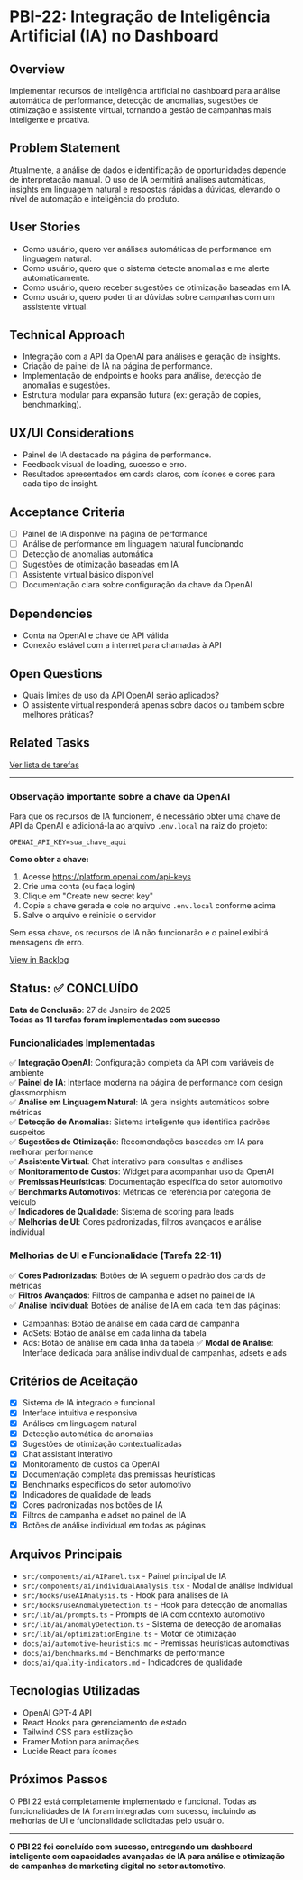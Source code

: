 # PBI-22: Integração de Inteligência Artificial (IA) no Dashboard

## Overview
Implementar recursos de inteligência artificial no dashboard para análise automática de performance, detecção de anomalias, sugestões de otimização e assistente virtual, tornando a gestão de campanhas mais inteligente e proativa.

## Problem Statement
Atualmente, a análise de dados e identificação de oportunidades depende de interpretação manual. O uso de IA permitirá análises automáticas, insights em linguagem natural e respostas rápidas a dúvidas, elevando o nível de automação e inteligência do produto.

## User Stories
- Como usuário, quero ver análises automáticas de performance em linguagem natural.
- Como usuário, quero que o sistema detecte anomalias e me alerte automaticamente.
- Como usuário, quero receber sugestões de otimização baseadas em IA.
- Como usuário, quero poder tirar dúvidas sobre campanhas com um assistente virtual.

## Technical Approach
- Integração com a API da OpenAI para análises e geração de insights.
- Criação de painel de IA na página de performance.
- Implementação de endpoints e hooks para análise, detecção de anomalias e sugestões.
- Estrutura modular para expansão futura (ex: geração de copies, benchmarking).

## UX/UI Considerations
- Painel de IA destacado na página de performance.
- Feedback visual de loading, sucesso e erro.
- Resultados apresentados em cards claros, com ícones e cores para cada tipo de insight.

## Acceptance Criteria
- [ ] Painel de IA disponível na página de performance
- [ ] Análise de performance em linguagem natural funcionando
- [ ] Detecção de anomalias automática
- [ ] Sugestões de otimização baseadas em IA
- [ ] Assistente virtual básico disponível
- [ ] Documentação clara sobre configuração da chave da OpenAI

## Dependencies
- Conta na OpenAI e chave de API válida
- Conexão estável com a internet para chamadas à API

## Open Questions
- Quais limites de uso da API OpenAI serão aplicados?
- O assistente virtual responderá apenas sobre dados ou também sobre melhores práticas?

## Related Tasks
[Ver lista de tarefas](./tasks.md)

---

### Observação importante sobre a chave da OpenAI

Para que os recursos de IA funcionem, é necessário obter uma chave de API da OpenAI e adicioná-la ao arquivo `.env.local` na raiz do projeto:

```
OPENAI_API_KEY=sua_chave_aqui
```

**Como obter a chave:**
1. Acesse https://platform.openai.com/api-keys
2. Crie uma conta (ou faça login)
3. Clique em "Create new secret key"
4. Copie a chave gerada e cole no arquivo `.env.local` conforme acima
5. Salve o arquivo e reinicie o servidor

Sem essa chave, os recursos de IA não funcionarão e o painel exibirá mensagens de erro.

[View in Backlog](../backlog.md#user-content-22)

## Status: ✅ CONCLUÍDO

**Data de Conclusão**: 27 de Janeiro de 2025  
**Todas as 11 tarefas foram implementadas com sucesso**

### Funcionalidades Implementadas

✅ **Integração OpenAI**: Configuração completa da API com variáveis de ambiente  
✅ **Painel de IA**: Interface moderna na página de performance com design glassmorphism  
✅ **Análise em Linguagem Natural**: IA gera insights automáticos sobre métricas  
✅ **Detecção de Anomalias**: Sistema inteligente que identifica padrões suspeitos  
✅ **Sugestões de Otimização**: Recomendações baseadas em IA para melhorar performance  
✅ **Assistente Virtual**: Chat interativo para consultas e análises  
✅ **Monitoramento de Custos**: Widget para acompanhar uso da OpenAI  
✅ **Premissas Heurísticas**: Documentação específica do setor automotivo  
✅ **Benchmarks Automotivos**: Métricas de referência por categoria de veículo  
✅ **Indicadores de Qualidade**: Sistema de scoring para leads  
✅ **Melhorias de UI**: Cores padronizadas, filtros avançados e análise individual  

### Melhorias de UI e Funcionalidade (Tarefa 22-11)

✅ **Cores Padronizadas**: Botões de IA seguem o padrão dos cards de métricas  
✅ **Filtros Avançados**: Filtros de campanha e adset no painel de IA  
✅ **Análise Individual**: Botões de análise de IA em cada item das páginas:
- Campanhas: Botão de análise em cada card de campanha
- AdSets: Botão de análise em cada linha da tabela
- Ads: Botão de análise em cada linha da tabela
✅ **Modal de Análise**: Interface dedicada para análise individual de campanhas, adsets e ads

## Critérios de Aceitação

- [x] Sistema de IA integrado e funcional
- [x] Interface intuitiva e responsiva
- [x] Análises em linguagem natural
- [x] Detecção automática de anomalias
- [x] Sugestões de otimização contextualizadas
- [x] Chat assistant interativo
- [x] Monitoramento de custos da OpenAI
- [x] Documentação completa das premissas heurísticas
- [x] Benchmarks específicos do setor automotivo
- [x] Indicadores de qualidade de leads
- [x] Cores padronizadas nos botões de IA
- [x] Filtros de campanha e adset no painel de IA
- [x] Botões de análise individual em todas as páginas

## Arquivos Principais

- `src/components/ai/AIPanel.tsx` - Painel principal de IA
- `src/components/ai/IndividualAnalysis.tsx` - Modal de análise individual
- `src/hooks/useAIAnalysis.ts` - Hook para análises de IA
- `src/hooks/useAnomalyDetection.ts` - Hook para detecção de anomalias
- `src/lib/ai/prompts.ts` - Prompts de IA com contexto automotivo
- `src/lib/ai/anomalyDetection.ts` - Sistema de detecção de anomalias
- `src/lib/ai/optimizationEngine.ts` - Motor de otimização
- `docs/ai/automotive-heuristics.md` - Premissas heurísticas automotivas
- `docs/ai/benchmarks.md` - Benchmarks de performance
- `docs/ai/quality-indicators.md` - Indicadores de qualidade

## Tecnologias Utilizadas

- OpenAI GPT-4 API
- React Hooks para gerenciamento de estado
- Tailwind CSS para estilização
- Framer Motion para animações
- Lucide React para ícones

## Próximos Passos

O PBI 22 está completamente implementado e funcional. Todas as funcionalidades de IA foram integradas com sucesso, incluindo as melhorias de UI e funcionalidade solicitadas pelo usuário.

---

**O PBI 22 foi concluído com sucesso, entregando um dashboard inteligente com capacidades avançadas de IA para análise e otimização de campanhas de marketing digital no setor automotivo.** 